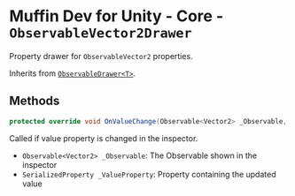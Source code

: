 # Muffin Dev for Unity - Core - `ObservableVector2Drawer`

Property drawer for `ObservableVector2` properties.

Inherits from [`ObservableDrawer<T>`](./observable-drawer.md).

## Methods

```cs
protected override void OnValueChange(Observable<Vector2> _Observable, SerializedProperty _ValueProperty)
```

Called if value property is changed in the inspector.

* `Observable<Vector2> _Observable`: The Observable shown in the inspector
* `SerializedProperty _ValueProperty`: Property containing the updated value